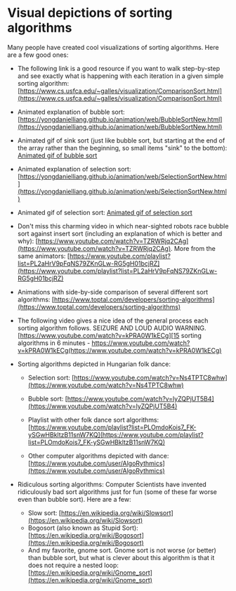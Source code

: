 # Visual depictions of sorting algorithms

Many people have created cool visualizations of sorting algorithms. Here are a few good ones:

*  The following link is a good resource if you want to walk step-by-step and see exactly what is happening with each iteration in a given simple sorting algorithm: [https://www.cs.usfca.edu/~galles/visualization/ComparisonSort.html](https://www.cs.usfca.edu/~galles/visualization/ComparisonSort.html)

* Animated explanation of bubble sort: [https://yongdanielliang.github.io/animation/web/BubbleSortNew.html](https://yongdanielliang.github.io/animation/web/BubbleSortNew.html)

* Animated gif of sink sort (just like bubble sort, but starting at the end of the array rather than the beginning, so small items "sink" to the bottom):  [Animated gif of bubble sort](https://www.codeproject.com/KB/recipes/SortVisualization/Bubble_Sort.gif)

* Animated explanation of selection sort: [https://yongdanielliang.github.io/animation/web/SelectionSortNew.html](https://yongdanielliang.github.io/animation/web/SelectionSortNew.html)

* Animated gif of selection sort: [Animated gif of selection sort](https://www.codeproject.com/KB/recipes/SortVisualization/Selection_Sort.gif)

* Don't miss this charming video in which near-sighted robots race bubble sort against insert sort (including an explanation of which is better and why): [https://www.youtube.com/watch?v=TZRWRjq2CAg](https://www.youtube.com/watch?v=TZRWRjq2CAg). More from the same animators: [https://www.youtube.com/playlist?list=PL2aHrV9pFqNS79ZKnGLw-RG5gH01bcjRZ](https://www.youtube.com/playlist?list=PL2aHrV9pFqNS79ZKnGLw-RG5gH01bcjRZ)


* Animations with side-by-side comparison of several different sort algorithms: [https://www.toptal.com/developers/sorting-algorithms](https://www.toptal.com/developers/sorting-algorithms)

* The following video gives a nice idea of the general process each sorting algorithm follows. 
SEIZURE AND LOUD AUDIO WARNING. [https://www.youtube.com/watch?v=kPRA0W1kECg][15 sorting algorithms in 6 minutes - https://www.youtube.com/watch?v=kPRA0W1kECg(https://www.youtube.com/watch?v=kPRA0W1kECg)

* Sorting algorithms depicted in Hungarian folk dance:

    * Selection sort: [https://www.youtube.com/watch?v=Ns4TPTC8whw](https://www.youtube.com/watch?v=Ns4TPTC8whw)
  
    * Bubble sort: [https://www.youtube.com/watch?v=lyZQPjUT5B4](https://www.youtube.com/watch?v=lyZQPjUT5B4)

    * Playlist with other folk dance sort algorithms: [https://www.youtube.com/playlist?list=PLOmdoKois7_FK-ySGwHBkltzB11snW7KQ](https://www.youtube.com/playlist?list=PLOmdoKois7_FK-ySGwHBkltzB11snW7KQ)

    * Other computer algorithms depicted with dance: [https://www.youtube.com/user/AlgoRythmics](https://www.youtube.com/user/AlgoRythmics)

* Ridiculous sorting algorithms: Computer Scientists have invented ridiculously bad sort algorithms just for fun (some of these far worse even than bubble sort). Here are a few:
    * Slow sort: [https://en.wikipedia.org/wiki/Slowsort](https://en.wikipedia.org/wiki/Slowsort)
    * Bogosort (also known as Stupid Sort): [https://en.wikipedia.org/wiki/Bogosort](https://en.wikipedia.org/wiki/Bogosort)
    * And my favorite, gnome sort. Gnome sort is not worse (or better) than bubble sort, but what is clever about this algorithm is that it does not require a nested loop: [https://en.wikipedia.org/wiki/Gnome_sort](https://en.wikipedia.org/wiki/Gnome_sort)
